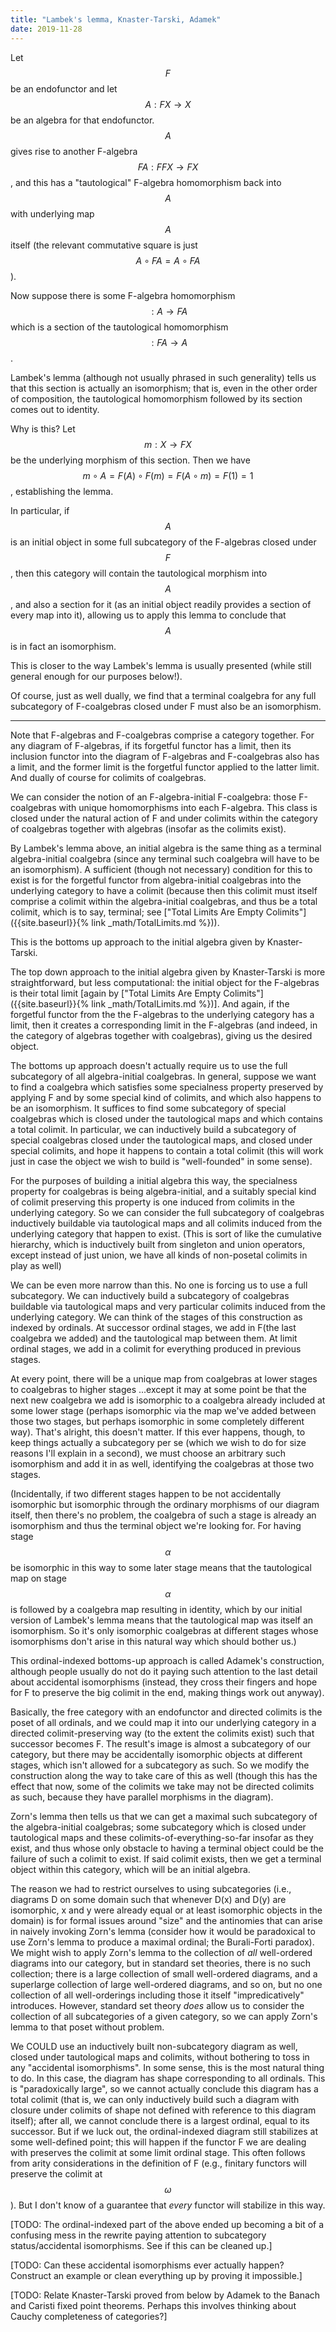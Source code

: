 ```yaml
---
title: "Lambek's lemma, Knaster-Tarski, Adamek"
date: 2019-11-28
---
```

Let $$F$$ be an endofunctor and let $$A : FX \to X$$ be an algebra for that endofunctor. $$A$$ gives rise to another F-algebra $$FA : FFX \to FX$$, and this has a "tautological" F-algebra homomorphism back into $$A$$ with underlying map $$A$$ itself (the relevant commutative square is just $$A \circ FA = A \circ FA$$).

Now suppose there is some F-algebra homomorphism $$: A \to FA$$ which is a section of the tautological homomorphism $$: FA \to A$$.

Lambek's lemma (although not usually phrased in such generality) tells us that this section is actually an isomorphism; that is, even in the other order of composition, the tautological homomorphism followed by its section comes out to identity.

Why is this? Let $$m : X \to F X$$ be the underlying morphism of this section. Then we have $$m \circ A = F(A) \circ F(m) = F(A \circ m) = F(1) = 1$$, establishing the lemma.

In particular, if $$A$$ is an initial object in some full subcategory of the F-algebras closed under $$F$$, then this category will contain the tautological morphism into $$A$$, and also a section for it (as an initial object readily provides a section of every map into it), allowing us to apply this lemma to conclude that $$A$$ is in fact an isomorphism.

This is closer to the way Lambek's lemma is usually presented (while still general enough for our purposes below!).

Of course, just as well dually, we find that a terminal coalgebra for any full subcategory of F-coalgebras closed under F must also be an isomorphism.

***

Note that F-algebras and F-coalgebras comprise a category together. For any diagram of F-algebras, if its forgetful functor has a limit, then its inclusion functor into the diagram of F-algebras and F-coalgebras also has a limit, and the former limit is the forgetful functor applied to the latter limit. And dually of course for colimits of coalgebras.

We can consider the notion of an F-algebra-initial F-coalgebra: those F-coalgebras with unique homomorphisms into each F-algebra. This class is closed under the natural action of F and under colimits within the category of coalgebras together with algebras (insofar as the colimits exist).

By Lambek's lemma above, an initial algebra is the same thing as a terminal algebra-initial coalgebra (since any terminal such coalgebra will have to be an isomorphism). A sufficient (though not necessary) condition for this to exist is for the forgetful functor from algebra-initial coalgebras into the underlying category to have a colimit (because then this colimit must itself comprise a colimit within the algebra-initial coalgebras, and thus be a total colimit, which is to say, terminal; see ["Total Limits Are Empty Colimits"]({{site.baseurl}}{% link _math/TotalLimits.md %})).

This is the bottoms up approach to the initial algebra given by Knaster-Tarski.

The top down approach to the initial algebra given by Knaster-Tarski is more straightforward, but less computational: the initial object for the F-algebras is their total limit [again by ["Total Limits Are Empty Colimits"]({{site.baseurl}}{% link _math/TotalLimits.md %})]. And again, if the forgetful functor from the the F-algebras to the underlying category has a limit, then it creates a corresponding limit in the F-algebras (and indeed, in the category of algebras together with coalgebras), giving us the desired object.

The bottoms up approach doesn't actually require us to use the full subcategory of all algebra-initial coalgebras. In general, suppose we want to find a coalgebra which satisfies some specialness property preserved by applying F and by some special kind of colimits, and which also happens to be an isomorphism. It suffices to find some subcategory of special coalgebras which is closed under the tautological maps and which contains a total colimit. In particular, we can inductively build a subcategory of special coalgebras closed under the tautological maps, and closed under special colimits, and hope it happens to contain a total colimit (this will work just in case the object we wish to build is "well-founded" in some sense).

For the purposes of building a initial algebra this way, the specialness property for coalgebras is being algebra-initial, and a suitably special kind of colimit preserving this property is one induced from colimits in the underlying category. So we can consider the full subcategory of coalgebras inductively buildable via tautological maps and all colimits induced from the underlying category that happen to exist. (This is sort of like the cumulative hierarchy, which is inductively built from singleton and union operators, except instead of just union, we have all kinds of non-posetal colimits in play as well)

We can be even more narrow than this. No one is forcing us to use a full subcategory. We can inductively build a subcategory of coalgebras buildable via tautological maps and very particular colimits induced from the underlying category. We can think of the stages of this construction as indexed by ordinals. At successor ordinal stages, we add in F(the last coalgebra we added) and the tautological map between them. At limit ordinal stages, we add in a colimit for everything produced in previous stages.

At every point, there will be a unique map from coalgebras at lower stages to coalgebras to higher stages ...except it may at some point be that the next new coalgebra we add is isomorphic to a coalgebra already included at some lower stage (perhaps isomorphic via the map we've added between those two stages, but perhaps isomorphic in some completely different way). That's alright, this doesn't matter. If this ever happens, though, to keep things actually a subcategory per se (which we wish to do for size reasons I'll explain in a second), we must choose an arbitrary such isomorphism and add it in as well, identifying the coalgebras at those two stages.

(Incidentally, if two different stages happen to be not accidentally isomorphic but isomorphic through the ordinary morphisms of our diagram itself, then there's no problem, the coalgebra of such a stage is already an isomorphism and thus the terminal object we're looking for. For having stage $$\alpha$$ be isomorphic in this way to some later stage means that the tautological map on stage $$\alpha$$ is followed by a coalgebra map resulting in identity, which by our initial version of Lambek's lemma means that the tautological map was itself an isomorphism. So it's only isomorphic coalgebras at different stages whose isomorphisms don't arise in this natural way which should bother us.)

This ordinal-indexed bottoms-up approach is called Adamek's construction, although people usually do not do it paying such attention to the last detail about accidental isomorphisms (instead, they cross their fingers and hope for F to preserve the big colimit in the end, making things work out anyway).

Basically, the free category with an endofunctor and directed colimits is the poset of all ordinals, and we could map it into our underlying category in a directed colimit-preserving way (to the extent the colimits exist) such that successor becomes F. The result's image is almost a subcategory of our category, but there may be accidentally isomorphic objects at different stages, which isn't allowed for a subcategory as such. So we modify the construction along the way to take care of this as well (though this has the effect that now, some of the colimits we take may not be directed colimits as such, because they have parallel morphisms in the diagram).

Zorn's lemma then tells us that we can get a maximal such subcategory of the algebra-initial coalgebras; some subcategory which is closed under tautological maps and these colimits-of-everything-so-far insofar as they exist, and thus whose only obstacle to having a terminal object could be the failure of such a colimit to exist. If said colimit exists, then we get a terminal object within this category, which will be an initial algebra.

The reason we had to restrict ourselves to using subcategories (i.e., diagrams D on some domain such that whenever D(x) and D(y) are isomorphic, x and y were already equal or at least isomorphic objects in the domain) is for formal issues around "size" and the antinomies that can arise in naively invoking Zorn's lemma (consider how it would be paradoxical to use Zorn's lemma to produce a maximal ordinal; the Burali-Forti paradox). We might wish to apply Zorn's lemma to the collection of _all_ well-ordered diagrams into our category, but in standard set theories, there is no such collection; there is a large collection of small well-ordered diagrams, and a superlarge collection of large well-ordered diagrams, and so on, but no one collection of all well-orderings including those it itself "impredicatively" introduces. However, standard set theory _does_ allow us to consider the collection of all subcategories of a given category, so we can apply Zorn's lemma to that poset without problem.

We COULD use an inductively built non-subcategory diagram as well, closed under tautological maps and colimits, without bothering to toss in any "accidental isomorphisms". In some sense, this is the most natural thing to do. In this case, the diagram has shape corresponding to all ordinals. This is "paradoxically large", so we cannot actually conclude this diagram has a total colimit (that is, we can only inductively build such a diagram with closure under colimits of shape not defined with reference to this diagram itself); after all, we cannot conclude there is a largest ordinal, equal to its successor. But if we luck out, the ordinal-indexed diagram still stabilizes at some well-defined point; this will happen if the functor F we are dealing with preserves the colimit at some limit ordinal stage. This often follows from arity considerations in the definition of F (e.g., finitary functors will preserve the colimit at $$\omega$$). But I don't know of a guarantee that _every_ functor will stabilize in this way.

[TODO: The ordinal-indexed part of the above ended up becoming a bit of a confusing mess in the rewrite paying attention to subcategory status/accidental isomorphisms. See if this can be cleaned up.]

[TODO: Can these accidental isomorphisms ever actually happen? Construct an example or clean everything up by proving it impossible.]

[TODO: Relate Knaster-Tarski proved from below by Adamek to the Banach and Caristi fixed point theorems. Perhaps this involves thinking about Cauchy completeness of categories?]